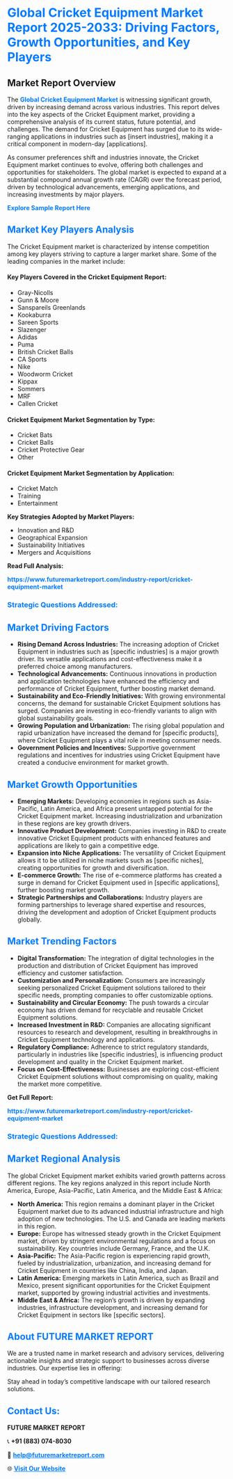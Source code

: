 <h1 style="color: #007BFF;">Global Cricket Equipment Market Report 2025-2033: Driving Factors, Growth Opportunities, and Key Players</h1>

<section id="overview">
<h2>Market Report Overview</h2>
<p>The <a href="https://www.futuremarketreport.com/industry-report/cricket-equipment-market" style="color: #007BFF; text-decoration: none;"><strong>Global Cricket Equipment Market</strong></a> is witnessing significant growth, driven by increasing demand across various industries. This report delves into the key aspects of the Cricket Equipment market, providing a comprehensive analysis of its current status, future potential, and challenges. The demand for Cricket Equipment has surged due to its wide-ranging applications in industries such as [insert industries], making it a critical component in modern-day [applications].</p>
<p>As consumer preferences shift and industries innovate, the Cricket Equipment market continues to evolve, offering both challenges and opportunities for stakeholders. The global market is expected to expand at a substantial compound annual growth rate (CAGR) over the forecast period, driven by technological advancements, emerging applications, and increasing investments by major players.</p>
</section>

<section id="overview">
<p><a href="https://www.futuremarketreport.com/request-sample/reportId=107334" style="color: #007BFF; text-decoration: none;"><strong>Explore Sample Report Here</strong></a></p>
</section>

<section id="key-players">
<h2 style="color: #007BFF;">Market Key Players Analysis</h2>
<p>The Cricket Equipment market is characterized by intense competition among key players striving to capture a larger market share. Some of the leading companies in the market include:</p>
<h4>Key Players Covered in the Cricket Equipment Report:</h4>
<ul><li>Gray-Nicolls</li><li>Gunn &amp; Moore</li><li>Sanspareils Greenlands</li><li>Kookaburra</li><li>Sareen Sports</li><li>Slazenger</li><li>Adidas</li><li>Puma</li><li>British Cricket Balls</li><li>CA Sports</li><li>Nike</li><li>Woodworm Cricket</li><li>Kippax</li><li>Sommers</li><li>MRF</li><li>Callen Cricket</li></ul>
<h4>Cricket Equipment Market Segmentation by Type:</h4>
<ul><li>Cricket Bats</li><li>Cricket Balls</li><li>Cricket Protective Gear</li><li>Other</li></ul>

<h4>Cricket Equipment Market Segmentation by Application:</h4>
<ul><li>Cricket Match</li><li>Training</li><li>Entertainment</li></ul>
<p><strong>Key Strategies Adopted by Market Players:</strong></p>
<ul>
<li>Innovation and R&D</li>
<li>Geographical Expansion</li>
<li>Sustainability Initiatives</li>
<li>Mergers and Acquisitions</li>
</ul>
</section>

<section>
<p><strong>Read Full Analysis: </strong></p><a href="https://www.futuremarketreport.com/industry-report/cricket-equipment-market" style="color: #007BFF; text-decoration: none;"><strong>https://www.futuremarketreport.com/industry-report/cricket-equipment-market</strong></a>
<h3 style="color: #007BFF;">Strategic Questions Addressed:</h3>
</section>

<section id="driving-factors">
<h2 style="color: #007BFF;">Market Driving Factors</h2>
<ul>
<li><strong>Rising Demand Across Industries:</strong> The increasing adoption of Cricket Equipment in industries such as [specific industries] is a major growth driver. Its versatile applications and cost-effectiveness make it a preferred choice among manufacturers.</li>
<li><strong>Technological Advancements:</strong> Continuous innovations in production and application technologies have enhanced the efficiency and performance of Cricket Equipment, further boosting market demand.</li>
<li><strong>Sustainability and Eco-Friendly Initiatives:</strong> With growing environmental concerns, the demand for sustainable Cricket Equipment solutions has surged. Companies are investing in eco-friendly variants to align with global sustainability goals.</li>
<li><strong>Growing Population and Urbanization:</strong> The rising global population and rapid urbanization have increased the demand for [specific products], where Cricket Equipment plays a vital role in meeting consumer needs.</li>
<li><strong>Government Policies and Incentives:</strong> Supportive government regulations and incentives for industries using Cricket Equipment have created a conducive environment for market growth.</li>
</ul>
</section>

<section id="growth-opportunities">
<h2 style="color: #007BFF;">Market Growth Opportunities</h2>
<ul>
<li><strong>Emerging Markets:</strong> Developing economies in regions such as Asia-Pacific, Latin America, and Africa present untapped potential for the Cricket Equipment market. Increasing industrialization and urbanization in these regions are key growth drivers.</li>
<li><strong>Innovative Product Development:</strong> Companies investing in R&D to create innovative Cricket Equipment products with enhanced features and applications are likely to gain a competitive edge.</li>
<li><strong>Expansion into Niche Applications:</strong> The versatility of Cricket Equipment allows it to be utilized in niche markets such as [specific niches], creating opportunities for growth and diversification.</li>
<li><strong>E-commerce Growth:</strong> The rise of e-commerce platforms has created a surge in demand for Cricket Equipment used in [specific applications], further boosting market growth.</li>
<li><strong>Strategic Partnerships and Collaborations:</strong> Industry players are forming partnerships to leverage shared expertise and resources, driving the development and adoption of Cricket Equipment products globally.</li>
</ul>
</section>

<section id="trending-factors">
<h2 style="color: #007BFF;">Market Trending Factors</h2>
<ul>
<li><strong>Digital Transformation:</strong> The integration of digital technologies in the production and distribution of Cricket Equipment has improved efficiency and customer satisfaction.</li>
<li><strong>Customization and Personalization:</strong> Consumers are increasingly seeking personalized Cricket Equipment solutions tailored to their specific needs, prompting companies to offer customizable options.</li>
<li><strong>Sustainability and Circular Economy:</strong> The push towards a circular economy has driven demand for recyclable and reusable Cricket Equipment solutions.</li>
<li><strong>Increased Investment in R&D:</strong> Companies are allocating significant resources to research and development, resulting in breakthroughs in Cricket Equipment technology and applications.</li>
<li><strong>Regulatory Compliance:</strong> Adherence to strict regulatory standards, particularly in industries like [specific industries], is influencing product development and quality in the Cricket Equipment market.</li>
<li><strong>Focus on Cost-Effectiveness:</strong> Businesses are exploring cost-efficient Cricket Equipment solutions without compromising on quality, making the market more competitive.</li>
</ul>
</section>

<section>
<p><strong>Get Full Report: </strong></p><a href="https://www.futuremarketreport.com/industry-report/cricket-equipment-market" style="color: #007BFF; text-decoration: none;"><strong>https://www.futuremarketreport.com/industry-report/cricket-equipment-market</strong></a>
<h3 style="color: #007BFF;">Strategic Questions Addressed:</h3>
</section>


<section id="regional-analysis">
<h2 style="color: #007BFF;">Market Regional Analysis</h2>
<p>The global Cricket Equipment market exhibits varied growth patterns across different regions. The key regions analyzed in this report include North America, Europe, Asia-Pacific, Latin America, and the Middle East & Africa:</p>
<ul>
<li><strong>North America:</strong> This region remains a dominant player in the Cricket Equipment market due to its advanced industrial infrastructure and high adoption of new technologies. The U.S. and Canada are leading markets in this region.</li>
<li><strong>Europe:</strong> Europe has witnessed steady growth in the Cricket Equipment market, driven by stringent environmental regulations and a focus on sustainability. Key countries include Germany, France, and the U.K.</li>
<li><strong>Asia-Pacific:</strong> The Asia-Pacific region is experiencing rapid growth, fueled by industrialization, urbanization, and increasing demand for Cricket Equipment in countries like China, India, and Japan.</li>
<li><strong>Latin America:</strong> Emerging markets in Latin America, such as Brazil and Mexico, present significant opportunities for the Cricket Equipment market, supported by growing industrial activities and investments.</li>
<li><strong>Middle East & Africa:</strong> The region’s growth is driven by expanding industries, infrastructure development, and increasing demand for Cricket Equipment in sectors like [specific sectors].</li>
</ul>
</section>

<footer>
<h2 style="color: #007BFF;">About FUTURE MARKET REPORT</h2>
<p>We are a trusted name in market research and advisory services, delivering actionable insights and strategic support to businesses across diverse industries. Our expertise lies in offering:</p>

<p>Stay ahead in today’s competitive landscape with our tailored research solutions.</p>

<h2 style="color: #007BFF;">Contact Us:</h2>
<p><strong>FUTURE MARKET REPORT</strong></p>
<p>📞 <strong>+91 (883) 074-8030</strong></p>
<p>📧 <strong><a href="mailto:help@futuremarketreport.com" style="color: #007BFF;">help@futuremarketreport.com</a></strong></p>
<p>🌐 <strong><a href="https://www.futuremarketreport.com/" style="color: #007BFF;">Visit Our Website</a></strong></p>
</footer>